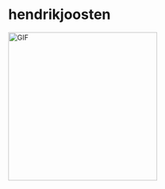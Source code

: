 # hendrikjoosten

<img align="left" alt="GIF" height="300px" src="https://media.giphy.com/media/hrRJ41JB2zlgZiYcCw/giphy.gif" />
